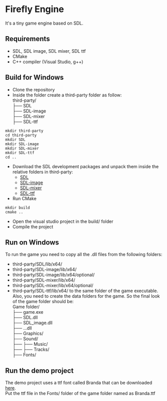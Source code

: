# Firefly Engine
It's a tiny game engine based on SDL. 

## Requirements
* SDL, SDL image, SDL mixer, SDL ttf
* CMake
* C++ compiler (Visual Studio, g++)

## Build for Windows
* Clone the repository
* Inside the folder create a third-party folder as follow:  
third-party/  
├── SDL  
├── SDL-image  
├── SDL-mixer  
├── SDL-ttf  
```
mkdir third-party
cd third-party
mkdir SDL
mkdir SDL-image
mkdir SDL-mixer
mkdir SDL-ttf
cd ..
```
* Download the SDL development packages and unpack them inside the relative folders in third-party:
    * [SDL](https://github.com/libsdl-org/SDL/releases/download/release-2.30.5/SDL2-devel-2.30.5-VC.zip)
    * [SDL-image](https://github.com/libsdl-org/SDL_image/releases/download/release-2.8.2/SDL2_image-devel-2.8.2-VC.zip)
    * [SDL-mixer](https://github.com/libsdl-org/SDL_mixer/releases/download/release-2.8.0/SDL2_mixer-devel-2.8.0-VC.zip)
    * [SDL-ttf](https://github.com/libsdl-org/SDL_ttf/releases/download/release-2.22.0/SDL2_ttf-devel-2.22.0-VC.zip)
* Run CMake
```
mkdir build
cmake ..
```
* Open the visual studio project in the build/ folder
* Compile the project

## Run on Windows
To run the game you need to copy all the .dll files from the following folders:
* third-party/SDL/lib/x64/
* third-party/SDL-image/lib/x64/
* third-party/SDL-image/lib/x64/optional/
* third-party/SDL-mixer/lib/x64/
* third-party/SDL-mixer/lib/x64/optional/
* third-party/SDL-ttf/lib/x64/
to the same folder of the game executable.  
Also, you need to create the data folders for the game. So the final look of the game folder should be:  
Game folder/  
├── game.exe  
├── SDL.dll  
├── SDL_image.dll  
├── ...dll  
├── Graphics/  
├── Sound/  
├── ├── Music/  
├── ├── Tracks/  
├── Fonts/  

## Run the demo project
The demo project uses a ttf font called Branda that can be downloaded [here](https://www.fontspace.com/get/family/974o8).  
Put the ttf file in the Fonts/ folder of the game folder named as Branda.ttf
